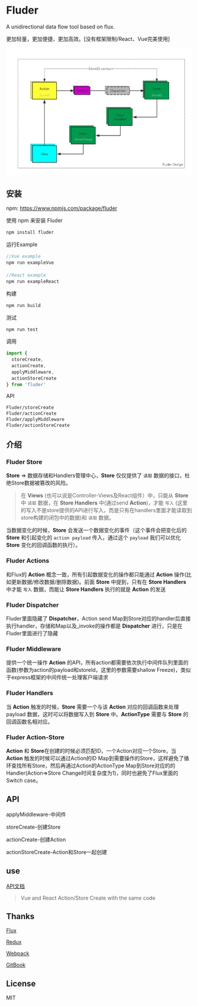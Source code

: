 # Fluder

A unidirectional data flow tool based on flux.

更加轻量，更加便捷，更加高效。[没有框架限制/React、Vue完美使用]

![fluder-design](./fluder-design.png)

## 安装

npm: https://www.npmjs.com/package/fluder

使用 npm 来安装 Fluder

```javascript
npm install fluder
```

运行Example

```javascript
//Vue example
npm run exampleVue

//React example
npm run exampleReact
```

构建

```javascript
npm run build
```
测试

```javascript
npm run test
```

调用

```javascript
import {
  storeCreate,
  actionCreate,
  applyMiddleware,
  actionStoreCreate
} from 'fluder'
```

API

```
Fluder/storeCreate
Fluder/actionCreate
Fluder/applyMiddleware
Fluder/actionStoreCreate
```

## 介绍

### Fluder Store

**Store** => 数据存储和Handlers管理中心，**Store** 仅仅提供了 `读取` 数据的接口，杜绝Store数据被篡改的风险。

> 在 **Views** (也可以说是Controller-Views及React组件）中，只能从 **Store** 中 `读取` 数据，在 **Store Handlers** 中(通过send **Action**)，才能 `写入` (这里的写入不是store提供的API进行写入，而是只有在handlers里面才能读取到store构建的闭包中的数据)和 `读取` 数据。

当数据变化的时候，**Store** 会发送一个数据变化的事件（这个事件会把变化后的 **Store** 和引起变化的 `action payload` 传入，通过这个 `payload` 我们可以优化 **Store** 变化的回调函数的执行）。

### Fluder Actions

和Flux的 **Action** 概念一致，所有引起数据变化的操作都只能通过 **Action** 操作(比如更新数据/修改数据/删除数据)。前面 **Store** 中提到，只有在 **Store Handlers** 中才能 `写入` 数据，而能让 **Store Handlers** 执行的就是 **Action** 的发送

### Fluder Dispatcher

Fluder里面隐藏了 **Dispatcher**，Action send Map到Store对应的handler后直接执行handler，存储和Map以及_invoke的操作都是 **Dispatcher** 进行，只是在Fluder里面进行了隐藏

### Fluder Middleware

提供一个统一操作 **Action** 的API，所有action都需要依次执行中间件队列里面的函数(参数为action的payload和storeId，这里的参数需要shallow Freeze)，类似于express框架的中间件统一处理客户端请求

### Fluder Handlers

当 **Action** 触发的时候，**Store** 需要一个与该 **Action** 对应的回调函数来处理 payload 数据，这时可以将数据写入到 **Store** 中。**ActionType** 需要与 **Store** 的回调函数名相对应。

### Fluder Action-Store

**Action** 和 **Store**在创建的时候必须匹配ID，一个Action对应一个Store，当 **Action** 触发的时候可以通过Action的ID Map到需要操作的Store，这样避免了循环查找所有Store，然后再通过Action的ActionType Map到Store对应的的Handler(Action=>Store Change时间复杂度为1)，同时也避免了Flux里面的Switch case。

## API

applyMiddleware-中间件

storeCreate-创建Store

actionCreate-创建Action

actionStoreCreate-Action和Store一起创建

## use

[API文档](https://coderwin.github.io/Fluder/)

> Vue and React Action/Store Create with the same code

## Thanks

[Flux](https://github.com/facebook/flux)

[Redux](https://github.com/reactjs/redux)

[Webpack](https://github.com/webpack/webpack)

[GitBook](https://github.com/GitbookIO/gitbook)

## License

MIT
